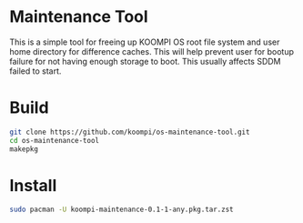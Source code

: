 # Maintenance Tool

This is a simple tool for freeing up KOOMPI OS root file system and user home directory
for difference caches. This will help prevent user for bootup failure for not having enough
storage to boot. This usually affects SDDM failed to start.

# Build

```bash
git clone https://github.com/koompi/os-maintenance-tool.git
cd os-maintenance-tool
makepkg
```

# Install

```bash
sudo pacman -U koompi-maintenance-0.1-1-any.pkg.tar.zst
```
